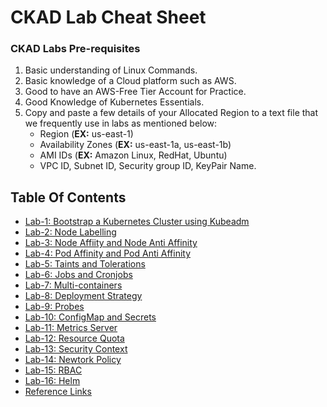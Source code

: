 
# CKAD Lab Cheat Sheet

### CKAD Labs Pre-requisites
1. Basic understanding of Linux Commands.
2. Basic knowledge of a Cloud platform such as AWS.
3. Good to have an AWS-Free Tier Account for Practice.
4. Good Knowledge of Kubernetes Essentials.
5. Copy and paste a few details of your Allocated Region to a text file that we frequently use in labs as mentioned below:
     - Region (**EX:** us-east-1)
     - Availability Zones (**EX:** us-east-1a, us-east-1b)
     - AMI IDs (**EX:** Amazon Linux, RedHat, Ubuntu)
     - VPC ID, Subnet ID, Security group ID, KeyPair Name.

## Table Of Contents
* [Lab-1: Bootstrap a Kubernetes Cluster using Kubeadm](https://github.com/ssamatkar/CKAD/blob/main/Cluster%20creation%20using%20kubeadm.md)
* [Lab-2: Node Labelling](https://github.com/ssamatkar/CKAD/blob/main/Node%20Labelling.md)
* [Lab-3: Node Affiity and Node Anti Affinity](https://github.com/ssamatkar/CKAD/blob/main/Node%20Affinity%20and%20AntiAffinity.md)
* [Lab-4: Pod Affinity and Pod Anti Affinity](https://github.com/ssamatkar/CKAD/blob/main/Pod%20Affinity%20and%20AntiAffinity.md)
* [Lab-5: Taints and Tolerations](https://github.com/ssamatkar/CKAD/blob/main/Taints%20and%20Tolerations.md)
* [Lab-6: Jobs and Cronjobs](https://github.com/ssamatkar/CKAD/blob/main/Jobs%20and%20Cronjobs.md)
* [Lab-7: Multi-containers](https://github.com/ssamatkar/CKAD/blob/main/Multi-containers.md)
* [Lab-8: Deployment Strategy](https://github.com/ssamatkar/CKAD/blob/main/Deployment%20Strategy.md)
* [Lab-9: Probes](https://github.com/ssamatkar/CKAD/blob/main/Probes.md)
* [Lab-10: ConfigMap and Secrets](https://github.com/ssamatkar/CKAD/blob/main/ConfigMap%20and%20Secret.md)
* [Lab-11: Metrics Server](https://github.com/ssamatkar/CKAD/blob/main/Metric%20Server.md)
* [Lab-12: Resource Quota](https://github.com/ssamatkar/CKAD/blob/main/Resource%20Quotas.md)
* [Lab-13: Security Context](https://github.com/ssamatkar/CKAD/blob/main/Security%20Context.md)
* [Lab-14: Newtork Policy](https://github.com/ssamatkar/CKAD/blob/main/Network%20Policy.md)
* [Lab-15: RBAC](https://github.com/ssamatkar/CKAD/blob/main/RBAC.md)
* [Lab-16: Helm](https://github.com/ssamatkar/CKAD/blob/main/Helm.md)
* [Reference Links](https://github.com/ssamatkar/CKAD/blob/main/Reference%20Links.md)

